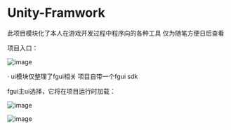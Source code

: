 # Unity-Framwork
此项目模块化了本人在游戏开发过程中程序向的各种工具
仅为随笔方便日后查看


项目入口：

![image](https://user-images.githubusercontent.com/71002504/161743269-14b534f1-9a6a-4a65-81ed-4bb25ae3431a.png)


· ui模块仅整理了fgui相关  项目自带一个fgui sdk

fgui主ui选择，它将在项目运行时加载：
  
![image](https://user-images.githubusercontent.com/71002504/161743816-a17ef5f5-f854-44aa-bca3-ff10cfe1f368.png)
  
![image](https://user-images.githubusercontent.com/71002504/161743443-584f2d82-f426-43f3-8f5d-1137f46b0955.png)
